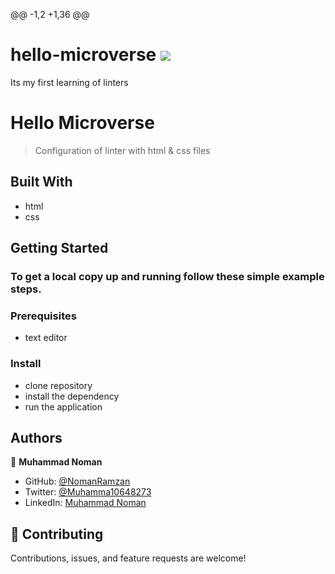 @@ -1,2 +1,36 @@

# hello-microverse ![](https://img.shields.io/badge/Microverse-blueviolet)

Its my first learning of linters

# Hello Microverse

> Configuration of linter with html & css files

## Built With

- html
- css

## Getting Started

### To get a local copy up and running follow these simple example steps.

### Prerequisites

- text editor

### Install

- clone repository
- install the dependency
- run the application

## Authors

👤 **Muhammad Noman**

- GitHub: [@NomanRamzan](https://github.com/NomanRamzan)
- Twitter: [@Muhamma10648273](https://twitter.com/Muhamma10648273)
- LinkedIn: [Muhammad Noman](https://www.linkedin.com/in/muhammad-noman-0a5b95184/)

## 🤝 Contributing

Contributions, issues, and feature requests are welcome!
